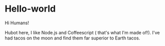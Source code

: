 # Hello-world

Hi Humans!

Hubot here, I like Node.js and Coffeescript ( that's what I'm made of!).
I've had tacos on the moon and find them far superior to Earth tacos.
